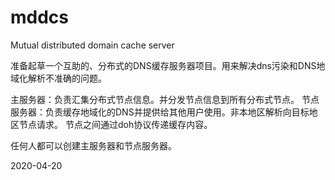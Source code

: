 # mddcs
Mutual distributed domain cache server

准备起草一个互助的、分布式的DNS缓存服务器项目。用来解决dns污染和DNS地域化解析不准确的问题。

主服务器：负责汇集分布式节点信息。并分发节点信息到所有分布式节点。
节点服务器：负责缓存地域化的DNS并提供给其他用户使用。非本地区解析向目标地区节点请求。
节点之间通过doh协议传递缓存内容。

任何人都可以创建主服务器和节点服务器。


2020-04-20
